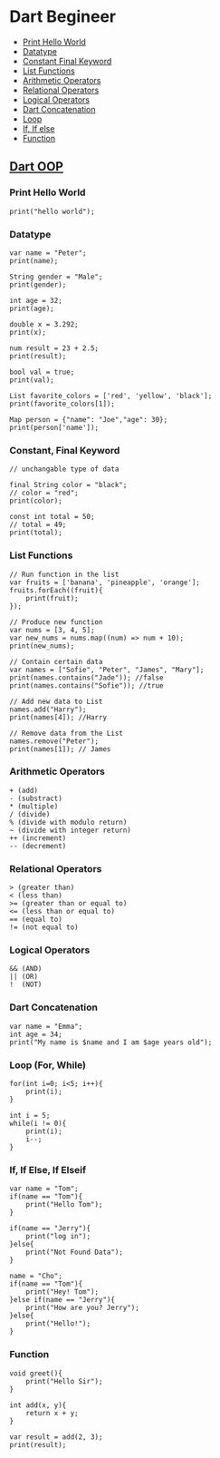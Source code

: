 # Dart Begineer

- [Print Hello World](#print-hello-world)
- [Datatype](#datatype)
- [Constant Final Keyword](#constant-final-keyword)
- [List Functions](#list-functions)
- [Arithmetic Operators](#arithmetic-operators)
- [Relational Operators](#relational-operators)
- [Logical Operators](#logical-operators)
- [Dart Concatenation](#dart-concatenation)
- [Loop](#loop-for-while)
- [If, If else](#if-if-else-if-elseif)
- [Function](#function)

## [Dart OOP](https://github.com/dart-lan/oop/blob/main/README.md)


### Print Hello World
```
print("hello world");
```

### Datatype
```
var name = "Peter";
print(name);

String gender = "Male";
print(gender);

int age = 32;
print(age);

double x = 3.292;
print(x);

num result = 23 + 2.5;
print(result);

bool val = true;
print(val);

List favorite_colors = ['red', 'yellow', 'black'];
print(favorite_colors[1]);

Map person = {"name": "Joe","age": 30};
print(person['name']);
```

### Constant, Final Keyword
```
// unchangable type of data

final String color = "black";
// color = "red";
print(color);

const int total = 50;
// total = 49;
print(total);
```

### List Functions
```
// Run function in the list
var fruits = ['banana', 'pineapple', 'orange'];
fruits.forEach((fruit){
    print(fruit);
});

// Produce new function
var nums = [3, 4, 5];
var new_nums = nums.map((num) => num + 10);
print(new_nums);

// Contain certain data
var names = ["Sofie", "Peter", "James", "Mary"];
print(names.contains("Jade")); //false
print(names.contains("Sofie")); //true

// Add new data to List
names.add("Harry");
print(names[4]); //Harry

// Remove data from the List
names.remove("Peter");
print(names[1]); // James
```

### Arithmetic Operators
```
+ (add)
- (substract)
* (multiple)
/ (divide)
% (divide with modulo return)
~ (divide with integer return)
++ (increment)
-- (decrement)
```

### Relational Operators
```
> (greater than)
< (less than)
>= (greater than or equal to)
<= (less than or equal to)
== (equal to)
!= (not equal to)
```

### Logical Operators
```
&& (AND)
|| (OR)
!  (NOT)
```

### Dart Concatenation
```
var name = "Emma";
int age = 34;
print("My name is $name and I am $age years old");
```

### Loop (For, While)
```
for(int i=0; i<5; i++){
    print(i);
}

int i = 5;
while(i != 0){
    print(i);
    i--;
} 
```

### If, If Else, If Elseif
```
var name = "Tom";
if(name == "Tom"){
    print("Hello Tom");
}

if(name == "Jerry"){
    print("log in");
}else{
    print("Not Found Data");
}

name = "Cho";
if(name == "Tom"){
    print("Hey! Tom");
}else if(name == "Jerry"){
    print("How are you? Jerry");
}else{
    print("Hello!");
}
```

### Function
```
void greet(){
    print("Hello Sir");
}

int add(x, y){
    return x + y;
}

var result = add(2, 3);
print(result);
```








